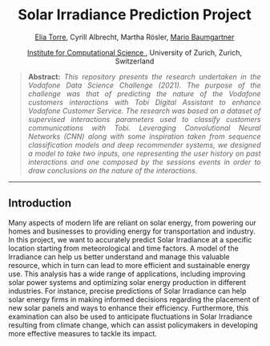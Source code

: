 <h1 align="center">
Solar Irradiance Prediction Project</h1>

<div align="center">
  <a href="https://www.linkedin.com/in/eliatorre/">Elia Torre</a>,
  <a> Cyrill Albrecht</a>,
  <a> Martha Rösler</a>,
  <a href="https://www.linkedin.com/in/mario-baumgartner-101ba2168/"> Mario Baumgartner</a>
  <p><a href="https://www.ics.uzh.ch/en/">Institute for Computational Science </a>, University of Zurich, Zurich, Switzerland</p>
</div>

>**<p align="justify"> Abstract:** *This repository presents the research undertaken in the Vodafone Data Science Challenge (2021). The purpose of the challenge was that of predicting the nature of the Vodafone customers interactions with Tobi Digital Assistant to enhance Vodafone Customer Service. The research was based on a dataset of supervised interactions parameters used to classify customers communications with Tobi. Leveraging Convolutional Neural Networks (CNN) along with some inspiration taken from sequence classification models and deep recommender systems, we designed a model to take two inputs, one representing the user history on past interactions and one composed by the sessions events in order to draw conclusions on the nature of the interactions.*

<hr/>

## Introduction 
Many aspects of modern life are reliant on solar energy, from powering our homes and businesses to providing energy for transportation and industry. In this project, we want to accurately predict Solar Irradiance at a specific location starting from meteorological and time factors. A model of the Irradiance can help us better understand and manage this valuable resource, which in turn can lead to more efficient and sustainable energy use. This analysis has a wide range of applications, including improving solar power systems and optimizing solar energy production in different industries. For instance, precise predictions of Solar Irradiance can help solar energy firms in making informed decisions regarding the placement of new solar panels and ways to enhance their efficiency. Furthermore, this examination can also be used to anticipate fluctuations in Solar Irradiance resulting from climate change, which can assist policymakers in developing more effective measures to tackle its impact.
